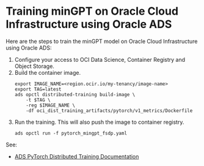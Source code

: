 # Training minGPT on Oracle Cloud Infrastructure using Oracle ADS

Here are the steps to train the minGPT model on Oracle Cloud Infrastructure using Oracle ADS:

1. Configure your access to OCI Data Science, Container Registry and Object Storage.
2. Build the container image.
    ```
    export IMAGE_NAME=<region.ocir.io/my-tenancy/image-name>
    export TAG=latest
    ads opctl distributed-training build-image \
        -t $TAG \
        -reg $IMAGE_NAME \
        -df oci_dist_training_artifacts/pytorch/v1_metrics/Dockerfile
    ```
3. Run the training. This will also push the image to container registry.
    ```
    ads opctl run -f pytorch_mingpt_fsdp.yaml
    ```

See:
* [ADS PyTorch Distributed Training Documentation](https://accelerated-data-science.readthedocs.io/en/latest/user_guide/model_training/distributed_training/pytorch/pytorch.html)
